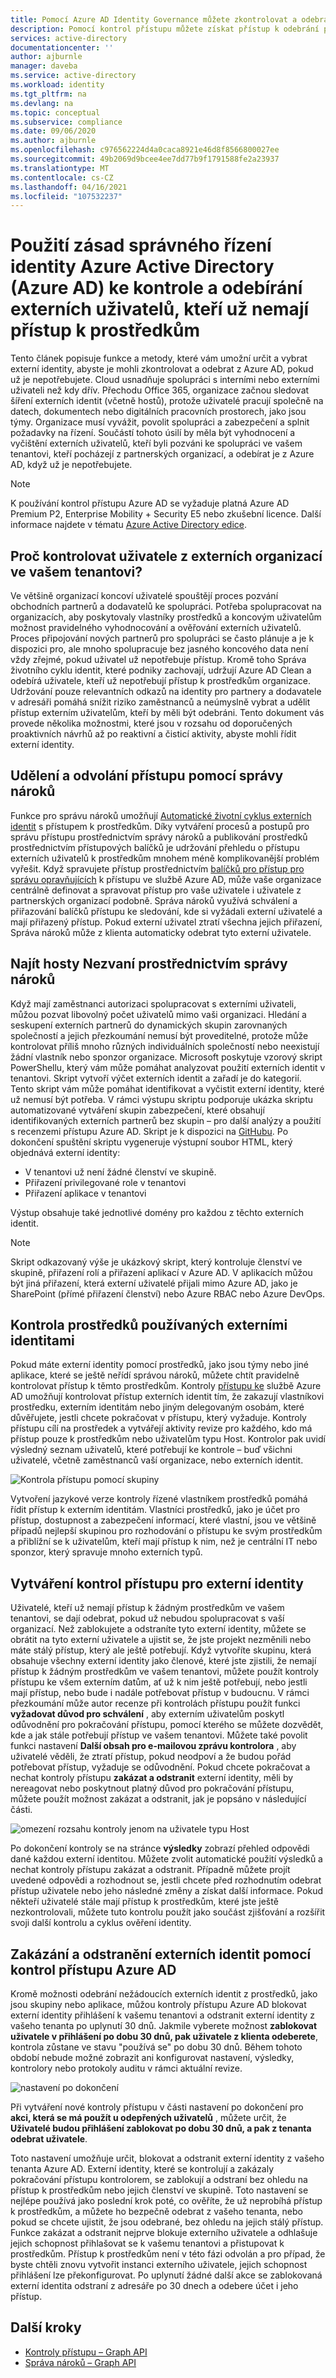 ```yaml
---
title: Pomocí Azure AD Identity Governance můžete zkontrolovat a odebrat externí uživatele, kteří už nemají přístup k prostředkům.
description: Pomocí kontrol přístupu můžete získat přístup k odebrání přístupu od členů partnerských organizací.
services: active-directory
documentationcenter: ''
author: ajburnle
manager: daveba
ms.service: active-directory
ms.workload: identity
ms.tgt_pltfrm: na
ms.devlang: na
ms.topic: conceptual
ms.subservice: compliance
ms.date: 09/06/2020
ms.author: ajburnle
ms.openlocfilehash: c976562224d4a0caca8921e46d8f8566800027ee
ms.sourcegitcommit: 49b2069d9bcee4ee7dd77b9f1791588fe2a23937
ms.translationtype: MT
ms.contentlocale: cs-CZ
ms.lasthandoff: 04/16/2021
ms.locfileid: "107532237"
---
```

# <a name="use-azure-active-directory-azure-ad-identity-governance-to-review-and-remove-external-users-who-no-longer-have-resource-access"></a>Použití zásad správného řízení identity Azure Active Directory (Azure AD) ke kontrole a odebírání externích uživatelů, kteří už nemají přístup k prostředkům

Tento článek popisuje funkce a metody, které vám umožní určit a vybrat externí identity, abyste je mohli zkontrolovat a odebrat z Azure AD, pokud už je nepotřebujete. Cloud usnadňuje spolupráci s interními nebo externími uživateli než kdy dřív. Přechodu Office 365, organizace začnou sledovat šíření externích identit (včetně hostů), protože uživatelé pracují společně na datech, dokumentech nebo digitálních pracovních prostorech, jako jsou týmy. Organizace musí vyvážit, povolit spolupráci a zabezpečení a splnit požadavky na řízení. Součástí tohoto úsilí by měla být vyhodnocení a vyčištění externích uživatelů, kteří byli pozváni ke spolupráci ve vašem tenantovi, kteří pocházejí z partnerských organizací, a odebírat je z Azure AD, když už je nepotřebujete.

>[!NOTE]
>K používání kontrol přístupu Azure AD se vyžaduje platná Azure AD Premium P2, Enterprise Mobility + Security E5 nebo zkušební licence. Další informace najdete v tématu [Azure Active Directory edice](../fundamentals/active-directory-whatis.md).

## <a name="why-review-users-from-external-organizations-in-your-tenant"></a>Proč kontrolovat uživatele z externích organizací ve vašem tenantovi?

Ve většině organizací koncoví uživatelé spouštějí proces pozvání obchodních partnerů a dodavatelů ke spolupráci. Potřeba spolupracovat na organizacích, aby poskytovaly vlastníky prostředků a koncovým uživatelům možnost pravidelného vyhodnocování a ověřování externích uživatelů. Proces připojování nových partnerů pro spolupráci se často plánuje a je k dispozici pro, ale mnoho spolupracuje bez jasného koncového data není vždy zřejmé, pokud uživatel už nepotřebuje přístup. Kromě toho Správa životního cyklu identit, které podniky zachovají, udržují Azure AD Clean a odebírá uživatele, kteří už nepotřebují přístup k prostředkům organizace. Udržování pouze relevantních odkazů na identity pro partnery a dodavatele v adresáři pomáhá snížit riziko zaměstnanců a neúmyslně vybrat a udělit přístup externím uživatelům, kteří by měli být odebráni. Tento dokument vás provede několika možnostmi, které jsou v rozsahu od doporučených proaktivních návrhů až po reaktivní a čisticí aktivity, abyste mohli řídit externí identity.

## <a name="use-entitlement-management-to-grant-and-revoke-access"></a>Udělení a odvolání přístupu pomocí správy nároků

Funkce pro správu nároků umožňují [Automatické životní cyklus externích identit](entitlement-management-external-users.md#manage-the-lifecycle-of-external-users) s přístupem k prostředkům. Díky vytváření procesů a postupů pro správu přístupu prostřednictvím správy nároků a publikování prostředků prostřednictvím přístupových balíčků je udržování přehledu o přístupu externích uživatelů k prostředkům mnohem méně komplikovanější problém vyřešit. Když spravujete přístup prostřednictvím [balíčků pro přístup pro správu opravňujících](entitlement-management-overview.md) k přístupu ve službě Azure AD, může vaše organizace centrálně definovat a spravovat přístup pro vaše uživatele i uživatele z partnerských organizací podobně. Správa nároků využívá schválení a přiřazování balíčků přístupu ke sledování, kde si vyžádali externí uživatelé a mají přiřazený přístup. Pokud externí uživatel ztratí všechna jejich přiřazení, Správa nároků může z klienta automaticky odebrat tyto externí uživatele. 

## <a name="find-guests-not-invited-through-entitlement-management"></a>Najít hosty Nezvaní prostřednictvím správy nároků

Když mají zaměstnanci autorizaci spolupracovat s externími uživateli, můžou pozvat libovolný počet uživatelů mimo vaši organizaci. Hledání a seskupení externích partnerů do dynamických skupin zarovnaných společností a jejich přezkoumání nemusí být proveditelné, protože může kontrolovat příliš mnoho různých individuálních společností nebo neexistují žádní vlastník nebo sponzor organizace. Microsoft poskytuje vzorový skript PowerShellu, který vám může pomáhat analyzovat použití externích identit v tenantovi. Skript vytvoří výčet externích identit a zařadí je do kategorií. Tento skript vám může pomáhat identifikovat a vyčistit externí identity, které už nemusí být potřeba. V rámci výstupu skriptu podporuje ukázka skriptu automatizované vytváření skupin zabezpečení, které obsahují identifikovaných externích partnerů bez skupin – pro další analýzy a použití s recenzemi přístupu Azure AD.
Skript je k dispozici na [GitHubu](https://github.com/microsoft/access-reviews-samples/tree/master/ExternalIdentityUse). Po dokončení spuštění skriptu vygeneruje výstupní soubor HTML, který objednává externí identity:

- V tenantovi už není žádné členství ve skupině.
- Přiřazení privilegované role v tenantovi
- Přiřazení aplikace v tenantovi

Výstup obsahuje také jednotlivé domény pro každou z těchto externích identit. 

>[!NOTE]
>Skript odkazovaný výše je ukázkový skript, který kontroluje členství ve skupině, přiřazení rolí a přiřazení aplikací v Azure AD. V aplikacích můžou být jiná přiřazení, která externí uživatelé přijali mimo Azure AD, jako je SharePoint (přímé přiřazení členství) nebo Azure RBAC nebo Azure DevOps.

## <a name="review-resources-used-by-external-identities"></a>Kontrola prostředků používaných externími identitami

Pokud máte externí identity pomocí prostředků, jako jsou týmy nebo jiné aplikace, které se ještě neřídí správou nároků, můžete chtít pravidelně kontrolovat přístup k těmto prostředkům. Kontroly [přístupu ke](create-access-review.md) službě Azure AD umožňují kontrolovat přístup externích identit tím, že zakazují vlastníkovi prostředku, externím identitám nebo jiným delegovaným osobám, které důvěřujete, jestli chcete pokračovat v přístupu, který vyžaduje. Kontroly přístupu cílí na prostředek a vytvářejí aktivity revize pro každého, kdo má přístup pouze k prostředkům nebo uživatelům typu Host. Kontrolor pak uvidí výsledný seznam uživatelů, které potřebují ke kontrole – buď všichni uživatelé, včetně zaměstnanců vaší organizace, nebo externích identit.

![Kontrola přístupu pomocí skupiny](media/access-reviews-external-users/group-members.png)

Vytvoření jazykové verze kontroly řízené vlastníkem prostředků pomáhá řídit přístup k externím identitám. Vlastníci prostředků, jako je účet pro přístup, dostupnost a zabezpečení informací, které vlastní, jsou ve většině případů nejlepší skupinou pro rozhodování o přístupu ke svým prostředkům a přiblížní se k uživatelům, kteří mají přístup k nim, než je centrální IT nebo sponzor, který spravuje mnoho externích typů.

## <a name="create-access-reviews-for-external-identities"></a>Vytváření kontrol přístupu pro externí identity

Uživatelé, kteří už nemají přístup k žádným prostředkům ve vašem tenantovi, se dají odebrat, pokud už nebudou spolupracovat s vaší organizací. Než zablokujete a odstraníte tyto externí identity, můžete se obrátit na tyto externí uživatele a ujistit se, že jste projekt nezměnili nebo máte stálý přístup, který ale ještě potřebují. Když vytvoříte skupinu, která obsahuje všechny externí identity jako členové, které jste zjistili, že nemají přístup k žádným prostředkům ve vašem tenantovi, můžete použít kontroly přístupu ke všem externím datům, ať už k nim ještě potřebují, nebo jestli mají přístup, nebo bude i nadále potřebovat přístup v budoucnu. V rámci přezkoumání může autor recenze při kontrolách přístupu použít funkci **vyžadovat důvod pro schválení** , aby externím uživatelům poskytl odůvodnění pro pokračování přístupu, pomocí kterého se můžete dozvědět, kde a jak stále potřebují přístup ve vašem tenantovi. Můžete také povolit funkci nastavení **Další obsah pro e-mailovou zprávu kontrolora** , aby uživatelé věděli, že ztratí přístup, pokud neodpoví a že budou pořád potřebovat přístup, vyžaduje se odůvodnění. Pokud chcete pokračovat a nechat kontroly přístupu **zakázat a odstranit** externí identity, měli by nereagovat nebo poskytnout platný důvod pro pokračování přístupu, můžete použít možnost zakázat a odstranit, jak je popsáno v následující části.

![omezení rozsahu kontroly jenom na uživatele typu Host](media/access-reviews-external-users/guest-users-only.png)

Po dokončení kontroly se na stránce **výsledky** zobrazí přehled odpovědi dané každou externí identitou. Můžete zvolit automatické použití výsledků a nechat kontroly přístupu zakázat a odstranit. Případně můžete projít uvedené odpovědi a rozhodnout se, jestli chcete před rozhodnutím odebrat přístup uživatele nebo jeho následné změny a získat další informace. Pokud někteří uživatelé stále mají přístup k prostředkům, které jste ještě nezkontrolovali, můžete tuto kontrolu použít jako součást zjišťování a rozšířit svoji další kontrolu a cyklus ověření identity.

## <a name="disable-and-delete-external-identities-with-azure-ad-access-reviews"></a>Zakázání a odstranění externích identit pomocí kontrol přístupu Azure AD

Kromě možnosti odebrání nežádoucích externích identit z prostředků, jako jsou skupiny nebo aplikace, můžou kontroly přístupu Azure AD blokovat externí identity přihlášení k vašemu tenantovi a odstranit externí identity z vašeho tenanta po uplynutí 30 dnů. Jakmile vyberete možnost **zablokovat uživatele v přihlášení po dobu 30 dnů, pak uživatele z klienta odeberete**, kontrola zůstane ve stavu "používá se" po dobu 30 dnů. Během tohoto období nebude možné zobrazit ani konfigurovat nastavení, výsledky, kontrolory nebo protokoly auditu v rámci aktuální revize. 

![nastavení po dokončení](media/access-reviews-external-users/upon-completion-settings.png)

Při vytváření nové kontroly přístupu v části nastavení po dokončení pro **akci, která se má použít u odepřených uživatelů** , můžete určit, že **Uživatelé budou přihlášení zablokovat po dobu 30 dnů, a pak z tenanta odebrat uživatele**.

Toto nastavení umožňuje určit, blokovat a odstranit externí identity z vašeho tenanta Azure AD. Externí identity, které se kontrolují a zakázaly pokračování přístupu kontrolorem, se zablokují a odstraní bez ohledu na přístup k prostředkům nebo jejich členství ve skupině. Toto nastavení se nejlépe používá jako poslední krok poté, co ověříte, že už neprobíhá přístup k prostředkům, a můžete ho bezpečně odebrat z vašeho tenanta, nebo pokud se chcete ujistit, že jsou odebrané, bez ohledu na jejich stálý přístup. Funkce zakázat a odstranit nejprve blokuje externího uživatele a odhlašuje jejich schopnost přihlašovat se k vašemu tenantovi a přistupovat k prostředkům. Přístup k prostředkům není v této fázi odvolán a pro případ, že byste chtěli znovu vytvořit instanci externího uživatele, jejich schopnost přihlášení lze překonfigurovat. Po uplynutí žádné další akce se zablokovaná externí identita odstraní z adresáře po 30 dnech a odebere účet i jeho přístup.

## <a name="next-steps"></a>Další kroky

- [Kontroly přístupu – Graph API](/graph/api/resources/accessreviewsv2-root?view=graph-rest-beta&preserve-view=true)
- [Správa nároků – Graph API](/graph/api/resources/entitlementmanagement-root)
